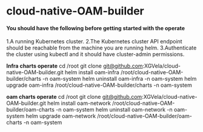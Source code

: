 # cloud-native-OAM-builder

#### You should have the following before getting started with the operate
1.A running Kubernetes cluster.
2.The Kubernetes cluster API endpoint should be reachable from the machine you are running helm.
3.Authenticate the cluster using kubectl and it should have cluster-admin permissions.

**Infra charts operate**
cd /root
git clone git@github.com:XGVela/cloud-native-OAM-builder.git
helm install oam-infra /root/cloud-native-OAM-builder/charts -n oam-system
helm uninstall oam-infra -n oam-system
helm upgrade oam-infra /root/cloud-native-OAM-builder/charts -n oam-system


**oam charts operate**
cd /root
git clone git@github.com:XGVela/cloud-native-OAM-builder.git
helm install oam-network /root/cloud-native-OAM-builder/oam-charts -n oam-system
helm uninstall oam-network -n oam-system
helm upgrade oam-network /root/cloud-native-OAM-builder/oam-charts -n oam-system
